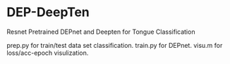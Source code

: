 # DEP-DeepTen
Resnet Pretrained DEPnet and Deepten for Tongue Classification

prep.py for train/test data set classification.
train.py for DEPnet.
visu.m for loss/acc-epoch visulization.
